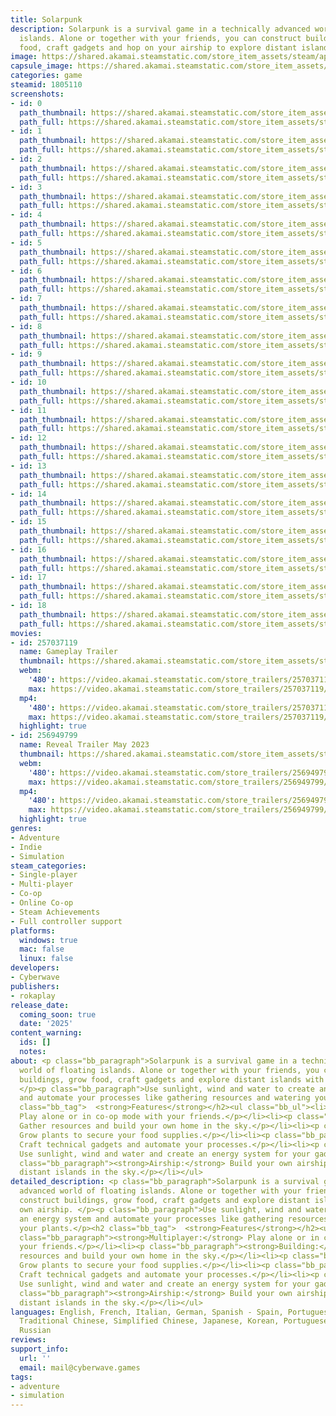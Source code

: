 ```yaml
---
title: Solarpunk
description: Solarpunk is a survival game in a technically advanced world of floating
  islands. Alone or together with your friends, you can construct buildings, grow
  food, craft gadgets and hop on your airship to explore distant islands in the sky.
image: https://shared.akamai.steamstatic.com/store_item_assets/steam/apps/1805110/header.jpg?t=1734013435
capsule_image: https://shared.akamai.steamstatic.com/store_item_assets/steam/apps/1805110/capsule_231x87.jpg?t=1734013435
categories: game
steamid: 1805110
screenshots:
- id: 0
  path_thumbnail: https://shared.akamai.steamstatic.com/store_item_assets/steam/apps/1805110/ss_027dd43fca19eea60ae20d1c61e403a49d36e0d7.600x338.jpg?t=1734013435
  path_full: https://shared.akamai.steamstatic.com/store_item_assets/steam/apps/1805110/ss_027dd43fca19eea60ae20d1c61e403a49d36e0d7.1920x1080.jpg?t=1734013435
- id: 1
  path_thumbnail: https://shared.akamai.steamstatic.com/store_item_assets/steam/apps/1805110/ss_e3f4ddbc5c510fc239ca9bbf51d696a4e4189e7b.600x338.jpg?t=1734013435
  path_full: https://shared.akamai.steamstatic.com/store_item_assets/steam/apps/1805110/ss_e3f4ddbc5c510fc239ca9bbf51d696a4e4189e7b.1920x1080.jpg?t=1734013435
- id: 2
  path_thumbnail: https://shared.akamai.steamstatic.com/store_item_assets/steam/apps/1805110/ss_09dace2671bb4b64ea011fe5993680c020d74b89.600x338.jpg?t=1734013435
  path_full: https://shared.akamai.steamstatic.com/store_item_assets/steam/apps/1805110/ss_09dace2671bb4b64ea011fe5993680c020d74b89.1920x1080.jpg?t=1734013435
- id: 3
  path_thumbnail: https://shared.akamai.steamstatic.com/store_item_assets/steam/apps/1805110/ss_0255b43cec5bf69a6b78ec8ae7b4f6c72a785acb.600x338.jpg?t=1734013435
  path_full: https://shared.akamai.steamstatic.com/store_item_assets/steam/apps/1805110/ss_0255b43cec5bf69a6b78ec8ae7b4f6c72a785acb.1920x1080.jpg?t=1734013435
- id: 4
  path_thumbnail: https://shared.akamai.steamstatic.com/store_item_assets/steam/apps/1805110/ss_ba23ae169f2286e1245244e8fc6bb775c92b7193.600x338.jpg?t=1734013435
  path_full: https://shared.akamai.steamstatic.com/store_item_assets/steam/apps/1805110/ss_ba23ae169f2286e1245244e8fc6bb775c92b7193.1920x1080.jpg?t=1734013435
- id: 5
  path_thumbnail: https://shared.akamai.steamstatic.com/store_item_assets/steam/apps/1805110/ss_63b83f4bc4126dc7123dda38e62a772b4fb64b88.600x338.jpg?t=1734013435
  path_full: https://shared.akamai.steamstatic.com/store_item_assets/steam/apps/1805110/ss_63b83f4bc4126dc7123dda38e62a772b4fb64b88.1920x1080.jpg?t=1734013435
- id: 6
  path_thumbnail: https://shared.akamai.steamstatic.com/store_item_assets/steam/apps/1805110/ss_1ca7adfb063b4ccc14ac4dd8594cf9397029dcb3.600x338.jpg?t=1734013435
  path_full: https://shared.akamai.steamstatic.com/store_item_assets/steam/apps/1805110/ss_1ca7adfb063b4ccc14ac4dd8594cf9397029dcb3.1920x1080.jpg?t=1734013435
- id: 7
  path_thumbnail: https://shared.akamai.steamstatic.com/store_item_assets/steam/apps/1805110/ss_113b54b964b0c3beeb112091f15a5d5cd1bb11af.600x338.jpg?t=1734013435
  path_full: https://shared.akamai.steamstatic.com/store_item_assets/steam/apps/1805110/ss_113b54b964b0c3beeb112091f15a5d5cd1bb11af.1920x1080.jpg?t=1734013435
- id: 8
  path_thumbnail: https://shared.akamai.steamstatic.com/store_item_assets/steam/apps/1805110/ss_3027247819ce31feba41632ef2905c64a5d90305.600x338.jpg?t=1734013435
  path_full: https://shared.akamai.steamstatic.com/store_item_assets/steam/apps/1805110/ss_3027247819ce31feba41632ef2905c64a5d90305.1920x1080.jpg?t=1734013435
- id: 9
  path_thumbnail: https://shared.akamai.steamstatic.com/store_item_assets/steam/apps/1805110/ss_47379b8de083be6a79aa7e9f728ca5f71bc8e24e.600x338.jpg?t=1734013435
  path_full: https://shared.akamai.steamstatic.com/store_item_assets/steam/apps/1805110/ss_47379b8de083be6a79aa7e9f728ca5f71bc8e24e.1920x1080.jpg?t=1734013435
- id: 10
  path_thumbnail: https://shared.akamai.steamstatic.com/store_item_assets/steam/apps/1805110/ss_faeb9becec39891a506e58c06092ed284146ece2.600x338.jpg?t=1734013435
  path_full: https://shared.akamai.steamstatic.com/store_item_assets/steam/apps/1805110/ss_faeb9becec39891a506e58c06092ed284146ece2.1920x1080.jpg?t=1734013435
- id: 11
  path_thumbnail: https://shared.akamai.steamstatic.com/store_item_assets/steam/apps/1805110/ss_d7eda86c508cdd6dba7d77dc1a7c23f3b52f54f8.600x338.jpg?t=1734013435
  path_full: https://shared.akamai.steamstatic.com/store_item_assets/steam/apps/1805110/ss_d7eda86c508cdd6dba7d77dc1a7c23f3b52f54f8.1920x1080.jpg?t=1734013435
- id: 12
  path_thumbnail: https://shared.akamai.steamstatic.com/store_item_assets/steam/apps/1805110/ss_b8f886bc11cb488b4e6cdc8adefdfa9901371738.600x338.jpg?t=1734013435
  path_full: https://shared.akamai.steamstatic.com/store_item_assets/steam/apps/1805110/ss_b8f886bc11cb488b4e6cdc8adefdfa9901371738.1920x1080.jpg?t=1734013435
- id: 13
  path_thumbnail: https://shared.akamai.steamstatic.com/store_item_assets/steam/apps/1805110/ss_3f1ec548a5a093ec65fe5e3ab20ccba4b8dd1154.600x338.jpg?t=1734013435
  path_full: https://shared.akamai.steamstatic.com/store_item_assets/steam/apps/1805110/ss_3f1ec548a5a093ec65fe5e3ab20ccba4b8dd1154.1920x1080.jpg?t=1734013435
- id: 14
  path_thumbnail: https://shared.akamai.steamstatic.com/store_item_assets/steam/apps/1805110/ss_324ffe6fae080bc59718109adfb990a1bc8654b7.600x338.jpg?t=1734013435
  path_full: https://shared.akamai.steamstatic.com/store_item_assets/steam/apps/1805110/ss_324ffe6fae080bc59718109adfb990a1bc8654b7.1920x1080.jpg?t=1734013435
- id: 15
  path_thumbnail: https://shared.akamai.steamstatic.com/store_item_assets/steam/apps/1805110/ss_e04e51a851b3c14797690861ce9315db7b53784b.600x338.jpg?t=1734013435
  path_full: https://shared.akamai.steamstatic.com/store_item_assets/steam/apps/1805110/ss_e04e51a851b3c14797690861ce9315db7b53784b.1920x1080.jpg?t=1734013435
- id: 16
  path_thumbnail: https://shared.akamai.steamstatic.com/store_item_assets/steam/apps/1805110/ss_52ca0316d4448926dd754ab4a800bff8634f3d47.600x338.jpg?t=1734013435
  path_full: https://shared.akamai.steamstatic.com/store_item_assets/steam/apps/1805110/ss_52ca0316d4448926dd754ab4a800bff8634f3d47.1920x1080.jpg?t=1734013435
- id: 17
  path_thumbnail: https://shared.akamai.steamstatic.com/store_item_assets/steam/apps/1805110/ss_d2f57b41b09c821da8c2ffc3bff4af5b38c16074.600x338.jpg?t=1734013435
  path_full: https://shared.akamai.steamstatic.com/store_item_assets/steam/apps/1805110/ss_d2f57b41b09c821da8c2ffc3bff4af5b38c16074.1920x1080.jpg?t=1734013435
- id: 18
  path_thumbnail: https://shared.akamai.steamstatic.com/store_item_assets/steam/apps/1805110/ss_b6aabd09be36165279de3402feddbaa1911ecf25.600x338.jpg?t=1734013435
  path_full: https://shared.akamai.steamstatic.com/store_item_assets/steam/apps/1805110/ss_b6aabd09be36165279de3402feddbaa1911ecf25.1920x1080.jpg?t=1734013435
movies:
- id: 257037119
  name: Gameplay Trailer
  thumbnail: https://shared.akamai.steamstatic.com/store_item_assets/steam/apps/257037119/movie.293x165.jpg?t=1720701636
  webm:
    '480': https://video.akamai.steamstatic.com/store_trailers/257037119/movie480_vp9.webm?t=1720701636
    max: https://video.akamai.steamstatic.com/store_trailers/257037119/movie_max_vp9.webm?t=1720701636
  mp4:
    '480': https://video.akamai.steamstatic.com/store_trailers/257037119/movie480.mp4?t=1720701636
    max: https://video.akamai.steamstatic.com/store_trailers/257037119/movie_max.mp4?t=1720701636
  highlight: true
- id: 256949799
  name: Reveal Trailer May 2023
  thumbnail: https://shared.akamai.steamstatic.com/store_item_assets/steam/apps/256949799/movie.293x165.jpg?t=1726834259
  webm:
    '480': https://video.akamai.steamstatic.com/store_trailers/256949799/movie480_vp9.webm?t=1726834259
    max: https://video.akamai.steamstatic.com/store_trailers/256949799/movie_max_vp9.webm?t=1726834259
  mp4:
    '480': https://video.akamai.steamstatic.com/store_trailers/256949799/movie480.mp4?t=1726834259
    max: https://video.akamai.steamstatic.com/store_trailers/256949799/movie_max.mp4?t=1726834259
  highlight: true
genres:
- Adventure
- Indie
- Simulation
steam_categories:
- Single-player
- Multi-player
- Co-op
- Online Co-op
- Steam Achievements
- Full controller support
platforms:
  windows: true
  mac: false
  linux: false
developers:
- Cyberwave
publishers:
- rokaplay
release_date:
  coming_soon: true
  date: '2025'
content_warning:
  ids: []
  notes:
about: <p class="bb_paragraph">Solarpunk is a survival game in a technically advanced
  world of floating islands. Alone or together with your friends, you can construct
  buildings, grow food, craft gadgets and explore distant islands with your own airship.
  </p><p class="bb_paragraph">Use sunlight, wind and water to create an energy system
  and automate your processes like gathering resources and watering your plants.</p><h2
  class="bb_tag">  <strong>Features</strong></h2><ul class="bb_ul"><li><p class="bb_paragraph"><strong>Multiplayer:</strong>
  Play alone or in co-op mode with your friends.</p></li><li><p class="bb_paragraph"><strong>Building:</strong>
  Gather resources and build your own home in the sky.</p></li><li><p class="bb_paragraph"><strong>Farming:</strong>
  Grow plants to secure your food supplies.</p></li><li><p class="bb_paragraph"><strong>Crafting:</strong>
  Craft technical gadgets and automate your processes.</p></li><li><p class="bb_paragraph"><strong>Energy:</strong>
  Use sunlight, wind and water and create an energy system for your gadgets.</p></li><li><p
  class="bb_paragraph"><strong>Airship:</strong> Build your own airship and explore
  distant islands in the sky.</p></li></ul>
detailed_description: <p class="bb_paragraph">Solarpunk is a survival game in a technically
  advanced world of floating islands. Alone or together with your friends, you can
  construct buildings, grow food, craft gadgets and explore distant islands with your
  own airship. </p><p class="bb_paragraph">Use sunlight, wind and water to create
  an energy system and automate your processes like gathering resources and watering
  your plants.</p><h2 class="bb_tag">  <strong>Features</strong></h2><ul class="bb_ul"><li><p
  class="bb_paragraph"><strong>Multiplayer:</strong> Play alone or in co-op mode with
  your friends.</p></li><li><p class="bb_paragraph"><strong>Building:</strong> Gather
  resources and build your own home in the sky.</p></li><li><p class="bb_paragraph"><strong>Farming:</strong>
  Grow plants to secure your food supplies.</p></li><li><p class="bb_paragraph"><strong>Crafting:</strong>
  Craft technical gadgets and automate your processes.</p></li><li><p class="bb_paragraph"><strong>Energy:</strong>
  Use sunlight, wind and water and create an energy system for your gadgets.</p></li><li><p
  class="bb_paragraph"><strong>Airship:</strong> Build your own airship and explore
  distant islands in the sky.</p></li></ul>
languages: English, French, Italian, German, Spanish - Spain, Portuguese - Brazil,
  Traditional Chinese, Simplified Chinese, Japanese, Korean, Portuguese - Portugal,
  Russian
reviews:
support_info:
  url: ''
  email: mail@cyberwave.games
tags:
- adventure
- simulation
---
```



